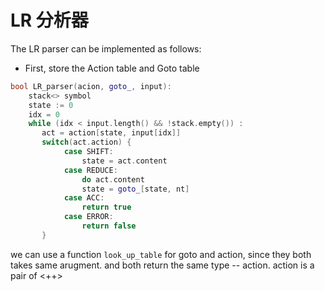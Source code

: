 # LR 分析器
The LR parser can be implemented as follows:
- First, store the Action table and Goto table

```cpp
bool LR_parser(acion, goto_, input):
    stack<> symbol
    state := 0
    idx = 0
    while (idx < input.length() && !stack.empty()) :
       act = action[state, input[idx]]
       switch(act.action) {
            case SHIFT:
                state = act.content
            case REDUCE:
                do act.content
                state = goto_[state, nt]
            case ACC:
                return true
            case ERROR:
                return false
       }

```
we can use a function `look_up_table` for 
goto and action, since they both takes same arugment.
and both return the same type -- action.
action is a pair of 
<++>
